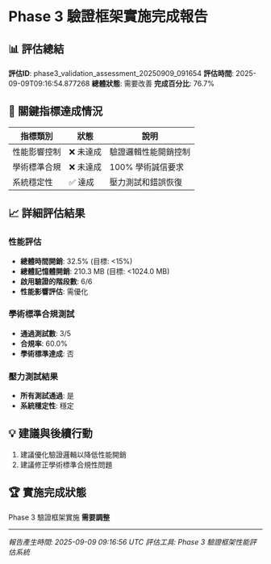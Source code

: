 # Phase 3 驗證框架實施完成報告

## 📊 評估總結

**評估ID**: phase3_validation_assessment_20250909_091654
**評估時間**: 2025-09-09T09:16:54.877268
**總體狀態**: 需要改善
**完成百分比**: 76.7%

## 🎯 關鍵指標達成情況

| 指標類別 | 狀態 | 說明 |
|---------|------|------|
| 性能影響控制 | ❌ 未達成 | 驗證邏輯性能開銷控制 |
| 學術標準合規 | ❌ 未達成 | 100% 學術誠信要求 |
| 系統穩定性 | ✅ 達成 | 壓力測試和錯誤恢復 |

## 📈 詳細評估結果

### 性能評估

- **總體時間開銷**: 32.5% (目標: <15%)
- **總體記憶體開銷**: 210.3 MB (目標: <1024.0 MB)
- **啟用驗證的階段數**: 6/6
- **性能影響評估**: 需優化

### 學術標準合規測試

- **通過測試數**: 3/5
- **合規率**: 60.0%
- **學術標準達成**: 否

### 壓力測試結果

- **所有測試通過**: 是
- **系統穩定性**: 穩定

## 💡 建議與後續行動

1. 建議優化驗證邏輯以降低性能開銷
2. 建議修正學術標準合規性問題


## 🏆 實施完成狀態

Phase 3 驗證框架實施 **需要調整**

---

*報告產生時間: 2025-09-09 09:16:56 UTC*
*評估工具: Phase 3 驗證框架性能評估系統*
